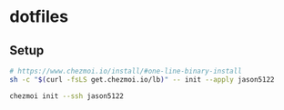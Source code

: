 # dotfiles

## Setup

```bash
# https://www.chezmoi.io/install/#one-line-binary-install
sh -c "$(curl -fsLS get.chezmoi.io/lb)" -- init --apply jason5122
```

```bash
chezmoi init --ssh jason5122
```
